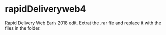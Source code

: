 # rapidDeliveryweb4
Rapid Delivery Web Early 2018 edit.
Extrat the .rar file and replace it with the files in the folder.
